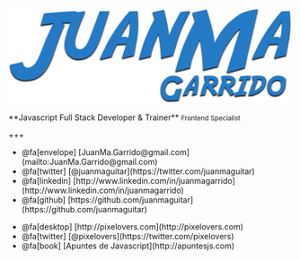 ![juanma](assets/img/juanma-garrido.png)

<div class="about-me">
  **Javascript Full Stack Developer & Trainer**
  <small>Frontend Specialist</small> 

</div> 

+++

<div class="links-lists">
  <ul class="personal">
    <li>@fa[envelope] [JuanMa.Garrido@gmail.com](mailto:JuanMa.Garrido@gmail.com)</li>
    <li>@fa[twitter] [@juanmaguitar](https://twitter.com/juanmaguitar)</li>
    <li>@fa[linkedin] [http://www.linkedin.com/in/juanmagarrido](http://www.linkedin.com/in/juanmagarrido)</li>
    <li>@fa[github] [https://github.com/juanmaguitar](https://github.com/juanmaguitar)</li>
  </ul>

  <ul class="projects">
    <li>@fa[desktop] [http://pixelovers.com](http://pixelovers.com)</li>
    <li>@fa[twitter] [@pixelovers](https://twitter.com/pixelovers)</li>
    <li>@fa[book] [Apuntes de Javascript](http://apuntesjs.com)</li>
  </ul>
</div> 
